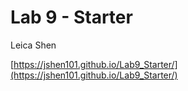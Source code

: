 # Lab 9 - Starter

Leica Shen

[https://jshen101.github.io/Lab9_Starter/](https://jshen101.github.io/Lab9_Starter/)